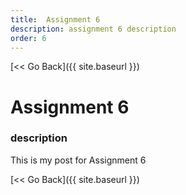 ```yaml
---
title:  Assignment 6
description: assignment 6 description
order: 6
---
```


[&lt;&lt; Go Back]({{ site.baseurl }})

# Assignment 6
### description

This is my post for Assignment 6

[&lt;&lt; Go Back]({{ site.baseurl }})
